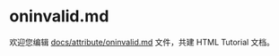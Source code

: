 oninvalid.md
===

欢迎您编辑 <a target="__blank" href="https://github.com/jaywcjlove/html-tutorial/blob/master/docs/attribute/oninvalid.md">docs/attribute/oninvalid.md</a> 文件，共建 HTML Tutorial 文档。